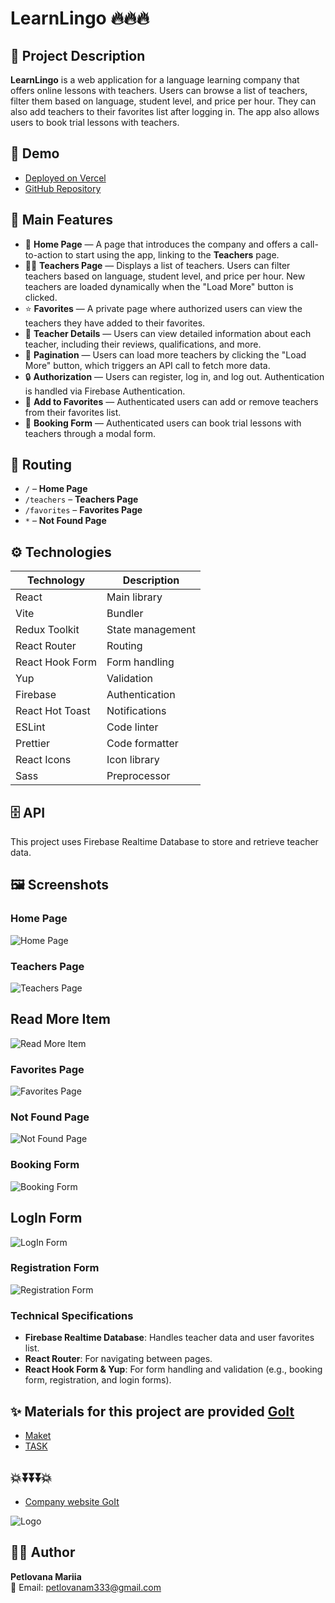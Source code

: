 # LearnLingo 🔥🔥🔥

## 📌 Project Description

**LearnLingo** is a web application for a language learning company that offers online
lessons with teachers. Users can browse a list of teachers, filter them based on language,
student level, and price per hour. They can also add teachers to their favorites list
after logging in. The app also allows users to book trial lessons with teachers.

## 🔗 Demo

- [Deployed on Vercel](https://teachers-beta.vercel.app/)
- [GitHub Repository](https://github.com/Mariia-Petlovana-91/Teachers)

## 📜 Main Features

- 📌 **Home Page** — A page that introduces the company and offers a call-to-action to
  start using the app, linking to the **Teachers** page.
- 🚶‍♂️ **Teachers Page** — Displays a list of teachers. Users can filter teachers based on
  language, student level, and price per hour. New teachers are loaded dynamically when
  the "Load More" button is clicked.
- ⭐ **Favorites** — A private page where authorized users can view the teachers they have
  added to their favorites.
- 💬 **Teacher Details** — Users can view detailed information about each teacher,
  including their reviews, qualifications, and more.
- 🔄 **Pagination** — Users can load more teachers by clicking the "Load More" button,
  which triggers an API call to fetch more data.
- 🔒 **Authorization** — Users can register, log in, and log out. Authentication is
  handled via Firebase Authentication.
- 💖 **Add to Favorites** — Authenticated users can add or remove teachers from their
  favorites list.
- 📅 **Booking Form** — Authenticated users can book trial lessons with teachers through a
  modal form.

## 📍 Routing

- `/` – **Home Page**
- `/teachers` – **Teachers Page**
- `/favorites` – **Favorites Page**
- `*` – **Not Found Page**

## ⚙️ Technologies

| Technology      | Description      |
| --------------- | ---------------- |
| React           | Main library     |
| Vite            | Bundler          |
| Redux Toolkit   | State management |
| React Router    | Routing          |
| React Hook Form | Form handling    |
| Yup             | Validation       |
| Firebase        | Authentication   |
| React Hot Toast | Notifications    |
| ESLint          | Code linter      |
| Prettier        | Code formatter   |
| React Icons     | Icon library     |
| Sass            | Preprocessor     |

## 🗄 API

This project uses Firebase Realtime Database to store and retrieve teacher data.

## 🖼 Screenshots

### Home Page

![Home Page](./public/home.png)

### Teachers Page

![Teachers Page](./public/teachers.png)

## Read More Item

![Read More Item](./public/teacerItemReadMore.png)

### Favorites Page

![Favorites Page](./public/favorites.png)

### Not Found Page

![Not Found Page](./public/notfound.png)

### Booking Form

![Booking Form](./public/book.png)

## LogIn Form

![LogIn Form](./public/login.png)

### Registration Form

![Registration Form](./public/register.png)

### Technical Specifications

- **Firebase Realtime Database**: Handles teacher data and user favorites list.
- **React Router**: For navigating between pages.
- **React Hook Form & Yup**: For form handling and validation (e.g., booking form,
  registration, and login forms).

## ✨ Materials for this project are provided [GoIt](https://www.googleadservices.com/pagead/aclk?sa=L&ai=DChcSEwi41Ku7y_GLAxXLR5EFHeuQBCEYABAAGgJscg&co=1&gclid=CjwKCAiA5pq-BhBuEiwAvkzVZeosMp0g2-bgZq1Ch3uh0NGc4OfYDqZrtSunzdDrkFV4zlC5XoE5iBoCRgYQAvD_BwE&ohost=www.google.com&cid=CAESVOD2eYjBowlv0Fzgm-qpiUS14QI2J21-y2o0MZfPmtHAtem227N_X1FC0US-b8V2TjURLS5v9H7miGGXN8JgKthxOW0GbkyOeFy0_M42g10NXQuEXw&sig=AOD64_28sKgTC_NgJp5Vv07ngXx-LQ25PA&q&adurl&ved=2ahUKEwibk6e7y_GLAxVQGxAIHVCaANsQ0Qx6BAgYEAE)

- [Maket](https://www.figma.com/file/dewf5jVviSTuWMMyU3d8Mc/%D0%9F%D0%B5%D1%82-%D0%BF%D1%80%D0%BE%D1%94%D0%BA%D1%82-%D0%B4%D0%BB%D1%8F-%D0%9A%D0%A6?type=design&node-id=0-1&mode=design&t=jCmjSs9PeOjObYSc-0)
- [TASK](https://docs.google.com/document/d/1ZB_MFgnnJj7t7OXtv5hESSwY6xRgVoACZKzgZczWc3Y/edit?tab=t.0)

## 💥⏬⏬⏬💥

- [Сompany website GoIt](https://www.googleadservices.com/pagead/aclk?sa=L&ai=DChcSEwi41Ku7y_GLAxXLR5EFHeuQBCEYABAAGgJscg&co=1&gclid=CjwKCAiA5pq-BhBuEiwAvkzVZeosMp0g2-bgZq1Ch3uh0NGc4OfYDqZrtSunzdDrkFV4zlC5XoE5iBoCRgYQAvD_BwE&ohost=www.google.com&cid=CAESVOD2eYjBowlv0Fzgm-qpiUS14QI2J21-y2o0MZfPmtHAtem227N_X1FC0US-b8V2TjURLS5v9H7miGGXN8JgKthxOW0GbkyOeFy0_M42g10NXQuEXw&sig=AOD64_28sKgTC_NgJp5Vv07ngXx-LQ25PA&q&adurl&ved=2ahUKEwibk6e7y_GLAxVQGxAIHVCaANsQ0Qx6BAgYEAE)

![Logo](./public/logoGoit.svg)

## 👨‍💻 Author

**Petlovana Mariia**  
📧 Email: petlovanam333@gmail.com
